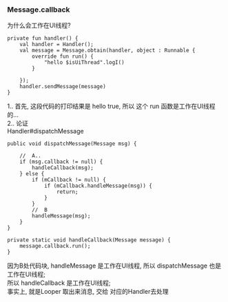 ### Message.callback   
为什么会工作在UI线程?  
```
private fun handler() {
    val handler = Handler();
    val message = Message.obtain(handler, object : Runnable {
        override fun run() {
            "hello $isUiThread".logI()
        }

    });
    handler.sendMessage(message)
}

```
1.. 首先, 这段代码的打印结果是 hello true, 所以 这个 run 函数是工作在UI线程的...  
2.. 论证  
Handler#dispatchMessage  
```
public void dispatchMessage(Message msg) {

    //  A..  
    if (msg.callback != null) {
        handleCallback(msg);
    } else {
        if (mCallback != null) {
            if (mCallback.handleMessage(msg)) {
                return;
            }
        }
        //  B  
        handleMessage(msg);
    }
}

private static void handleCallback(Message message) {
    message.callback.run();
}
```
因为B处代码块, handleMessage 是工作在UI线程, 所以 dispatchMessage 也是工作在UI线程;  
所以 handleCallback 是工作在UI线程;  
事实上, 就是Looper 取出来消息, 交给 对应的Handler去处理  
